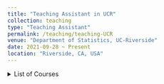 ```yaml
---
title: "Teaching Assistant in UCR"
collection: teaching
type: "Teaching Assistant"
permalink: /teaching/teaching-UCR
venue: "Department of Statistics, UC-Riverside"
date: 2021-09-28 ~ Present
location: "Riverside, CA, USA"
---
```


<details>

<summary>List of Courses</summary>

### Basic Statistics Courses
- STAT004: Elements of Data Science
- STAT008: Statistics for Business
- STAT010/011: Introduction to Statistics
- STAT200: Foundationoal Methods for Business Analytics

### Advanced Statistics Courses
- STAT146: Statistical Forecasting Techniques
- STAT170: Regression Analysis
- STAT171: General Statistical Models
- STAT183: Statistical Consulting

</details>
